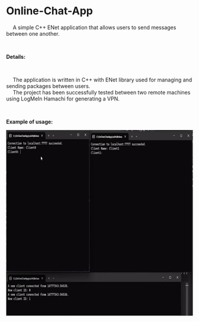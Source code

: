 # Online-Chat-App
&emsp; A simple C++ ENet application that allows users to send messages between one another. <br/>

<br/>

**Details:**<br/>

<br/>

&emsp; The application is written in C++ with ENet library used for managing and sending packages between users. <br/>
&emsp; The project has been successfully tested between two remote machines using LogMeIn Hamachi for generating a VPN. <br/>

<br/>

**Example of usage:** <br/>

<p align = "center">
  <img width="800" height="500" src="https://github.com/Razvan48/Online-Chat-App/blob/main/demo/ezgif.com-video-to-gif-converter.gif">
</p>



